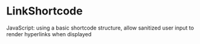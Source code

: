 # LinkShortcode
JavaScript: using a basic shortcode structure, allow sanitized user input to render hyperlinks when displayed
